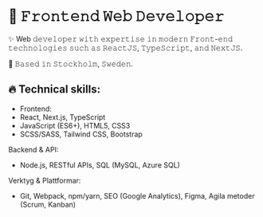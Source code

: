# 🧑 𝙵𝚛𝚘𝚗𝚝𝚎𝚗𝚍 𝚆𝚎𝚋 𝙳𝚎𝚟𝚎𝚕𝚘𝚙𝚎𝚛
✨ Web 𝚍𝚎𝚟𝚎𝚕𝚘𝚙𝚎𝚛 𝚠𝚒𝚝𝚑 𝚎𝚡𝚙𝚎𝚛𝚝𝚒𝚜𝚎 𝚒𝚗 𝚖𝚘𝚍𝚎𝚛𝚗 𝙵𝚛𝚘𝚗𝚝-𝚎𝚗𝚍 𝚝𝚎𝚌𝚑𝚗𝚘𝚕𝚘𝚐𝚒𝚎𝚜 𝚜𝚞𝚌𝚑 𝚊𝚜 𝚁𝚎𝚊𝚌𝚝𝙹𝚂, 𝚃𝚢𝚙𝚎𝚂𝚌𝚛𝚒𝚙𝚝, 𝚊𝚗𝚍 𝙽𝚎𝚡𝚝𝙹𝚂.

📍 𝙱𝚊𝚜𝚎𝚍 𝚒𝚗 𝚂𝚝𝚘𝚌𝚔𝚑𝚘𝚕𝚖, 𝚂𝚠𝚎𝚍𝚎𝚗.

## 🔥 Technical skills:
* Frontend:
* React, Next.js, TypeScript
* JavaScript (ES6+), HTML5, CSS3
* SCSS/SASS, Tailwind CSS, Bootstrap

Backend & API:
* Node.js, RESTful APIs, SQL (MySQL, Azure SQL)

Verktyg & Plattformar:
* Git, Webpack, npm/yarn, SEO (Google Analytics), Figma, Agila metoder (Scrum, Kanban)
